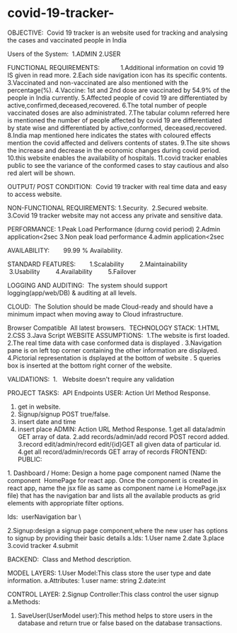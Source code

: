 # covid-19-tracker-
OBJECTIVE: 
         Covid 19 tracker is an website used for tracking and analysing the cases and vaccinated people in India

Users of the System: 
1.ADMIN 
2.USER

FUNCTIONAL REQUIREMENTS:           
1.Additional information on covid 19 IS given in read more.
2.Each side navigation icon has its specific contents.
3.Vaccinated and non-vaccinated are also mentioned with the percentage(%).
4.Vaccine: 1st and 2nd dose are vaccinated by 54.9% of the people in India currently.
5.Affected people of covid 19 are differentiated by active,confirmed,deceased,recovered.
6.The total number of people vaccinated doses are also administrated.
7.The tabular column referred here is mentioned the number of people affected by covid 19 are differentiated by state wise  and differentiated by active,conformed, deceased,recovered.
8.India map mentioned here indicates the states with coloured effects mention the covid affected and delivers contents of states.
9.The site shows the increase and decrease in the economic changes during covid period.
10.this website enables the availability of hospitals.
11.covid tracker enables public to see the variance of the conformed cases to stay cautious and also red alert will be shown.
 
 
OUTPUT/ POST CONDITION: 
Covid  19 tracker with real time data and easy to access website.

NON-FUNCTIONAL REQUIREMENTS:
1.Security. 
2.Secured website.  
3.Covid 19 tracker website may not access any private and sensitive data.

PERFORMANCE:
1.Peak Load Performance (durng covid period)
2.Admin application<2sec
3.Non peak load performance
4.admin application<2sec

AVAILABILITY:
       99.99 % Availability. 

STANDARD FEATURES:
       1.Scalability 
       2.Maintainability 
       3.Usability 
       4.Availability 
       5.Failover 

LOGGING AND AUDITING:
 The system should support logging(app/web/DB) & auditing at all levels. 

CLOUD:
 The Solution should be made Cloud-ready and should have a minimum impact when moving away to Cloud infrastructure. 
 
Browser Compatible 
All latest browsers. 
TECHNOLOGY STACK:
1.HTML
2.CSS
3.Java Script
WEBSITE ASSUMPTIONS: 
1.The website is first loaded.
2.The real time data with  case conformed  data is displayed .
3.Navigation pane is on left top corner containing the other information are displayed. 
4.Pictorial representation is dsplayed at the bottom of website .
5 queries box is inserted at the bottom right corner of the website.

VALIDATIONS: 
1.   Website doesn't require any validation

PROJECT TASKS: 
API Endpoints 
USER:
Action Url Method Response.
1. get in website.
2. Signup/signup POST true/false.
3. insert date and time
4. insert place
ADMIN:
Action URL Method Response.
1.get all data/admin GET array of data.
2.add records/admin/add record POST record added.
3.record edit/admin/record edit/{id}GET all given data of particular id.
4.get all record/admin/records GET array of records 
FRONTEND:  
PUBLIC: 

1. Dashboard / Home: Design a home page component named (Name the component  HomePage for react app. Once the component is created in react app, name the jsx file as same as component name i.e HomePage.jsx file) that has the navigation bar and lists all the available products as grid elements with appropriate filter options. 

 Ids: 
userNavigation bar \

2.Signup:design a signup page component,where the new user has options to signup by providing their basic details
a.Ids:
     1.User name
     2.date
     3.place
     3.covid tracker
     4.submit


BACKEND: 
Class and Method description.

MODEL LAYERS:
1.User Model:This class store the user type and date information.
a.Attributes:
             1.user name: string
             2.date:int
 
CONTROL LAYER:
2.Signup Controller:This class control the user signup
a.Methods:
1. SaveUser(UserModel user):This method helps to store users in the database and return true or false based on the database transactions.  






                   

 
 
